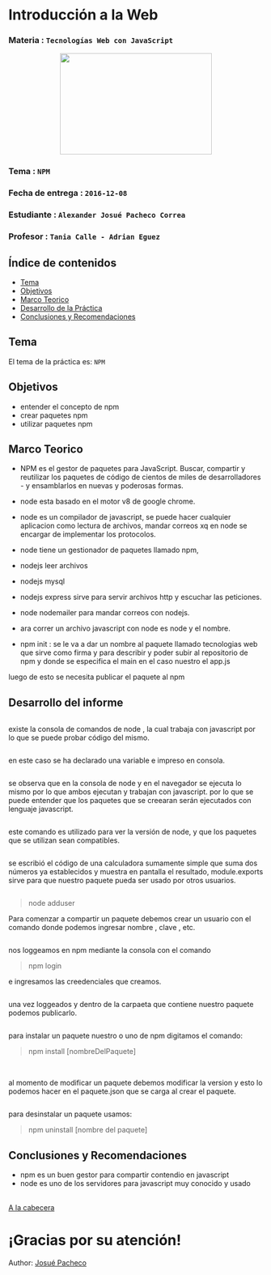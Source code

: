 # Introducción a la Web

### Materia : `Tecnologías Web con JavaScript`

<p align="center">
<img src="http://www.javatpoint.com/images/javascript/javascript_logo.png" width="300" height="200">
</p>

### Tema : `NPM` 
### Fecha de entrega : `2016-12-08`
### Estudiante : `Alexander Josué Pacheco Correa`
### Profesor : `Tania Calle - Adrian Eguez`


<a name="cabecera"></a>
## Índice de contenidos


- <a href="#tema">Tema</a>
- <a href="#objetivos">Objetivos</a>
- <a href="#marco-teorico">Marco Teorico</a>
- <a href="#desarrollo">Desarrollo de la Práctica</a>
- <a href="#conrec">Conclusiones y Recomendaciones</a> 

<a name="tema"></a>
## Tema
El tema de la práctica es: `NPM`

<a name="objetivos"></a>
## Objetivos
- entender el concepto de npm
- crear paquetes npm
- utilizar paquetes npm

<a name="marco-teorico"></a>
## Marco Teorico
- NPM es el gestor de paquetes para JavaScript. Buscar, compartir y reutilizar los paquetes de código de cientos de miles de desarrolladores - y ensamblarlos en nuevas y poderosas formas.

- node esta basado en el motor v8 de google chrome.
- node es un compilador de javascript, se puede hacer cualquier aplicacion como lectura de archivos, mandar correos xq en node se encargar de implementar los protocolos.
- node tiene un gestionador de paquetes llamado npm, 
- nodejs leer archivos
- nodejs mysql
- nodejs express sirve para servir archivos http y escuchar las peticiones.
- node nodemailer para mandar correos con nodejs.

- ara correr un archivo javascript con node es node y el nombre.
- npm init : se le va a dar un nombre al paquete llamado tecnologias web que sirve como firma y para describir y poder subir al repositorio de npm y donde se especifica el main en el caso nuestro el app.js

luego de esto se necesita publicar el paquete al npm 
<a name="desarrollo"></a>
## Desarrollo del informe

<img src="https://github.com/PcaJosue/Curso-de-Tecnologias-Web-con-Javascript/blob/04-nodejs-01/Informe/clases/node.JPG?raw=true" alt="">

existe la consola de comandos de node , la cual trabaja con javascript por lo que se puede probar código del mismo.


<img src="https://github.com/PcaJosue/Curso-de-Tecnologias-Web-con-Javascript/blob/04-nodejs-01/Informe/clases/varnode.JPG?raw=true" alt="">

en este caso se ha declarado una variable e impreso en consola.

<img src="https://github.com/PcaJosue/Curso-de-Tecnologias-Web-con-Javascript/blob/04-nodejs-01/Informe/clases/navegadorvariable.JPG?raw=true" alt="">

se observa que en la consola de node y en el navegador se ejecuta lo mismo por lo que ambos ejecutan y trabajan con javascript. por lo que se puede entender que los paquetes que se creearan serán ejecutados con lenguaje javascript.

<img src="https://github.com/PcaJosue/Curso-de-Tecnologias-Web-con-Javascript/blob/04-nodejs-01/Informe/clases/versiondenode.JPG?raw=true" alt="">

este comando es utilizado para ver la versión de node, y que los paquetes que se utilizan sean compatibles.

<img src="https://github.com/PcaJosue/Curso-de-Tecnologias-Web-con-Javascript/blob/04-nodejs-01/Informe/clases/app.PNG?raw=true" alt="">

se escribió el código de una calculadora sumamente simple que suma dos números ya establecidos y muestra en pantalla el resultado, module.exports sirve para que nuestro paquete pueda ser usado por otros usuarios.

<img src="https://github.com/PcaJosue/Curso-de-Tecnologias-Web-con-Javascript/blob/04-nodejs-01/Informe/clases/crearpaqueteennode.JPG?raw=true" alt="">

> node adduser


Para comenzar a compartir un paquete debemos crear un usuario con el comando donde podemos ingresar nombre , clave , etc.

<img src="https://github.com/PcaJosue/Curso-de-Tecnologias-Web-con-Javascript/blob/04-nodejs-01/Informe/clases/loggearseennpm.JPG?raw=true" alt="">

nos loggeamos en npm mediante la consola con el comando
> npm login

e ingresamos las creedenciales que creamos.

<img src="https://github.com/PcaJosue/Curso-de-Tecnologias-Web-con-Javascript/blob/04-nodejs-01/Informe/clases/publicarelpaquete.JPG?raw=true" alt="">

una vez loggeados y dentro de la carpaeta que contiene nuestro paquete podemos publicarlo.


<img src="https://github.com/PcaJosue/Curso-de-Tecnologias-Web-con-Javascript/blob/04-nodejs-01/Informe/clases/instalarelpaquetesubido.JPG?raw=true" alt="">

para instalar un paquete nuestro o uno de npm digitamos el comando:
> npm install [nombreDelPaquete]


<img src="https://github.com/PcaJosue/Curso-de-Tecnologias-Web-con-Javascript/blob/04-nodejs-01/Informe/clases/modificarVersion.JPG?raw=true" alt="">
<img src="https://github.com/PcaJosue/Curso-de-Tecnologias-Web-con-Javascript/blob/04-nodejs-01/Informe/clases/updatev1.0.1.JPG?raw=true" alt="">


al momento de modificar un paquete debemos modificar la version y esto lo podemos hacer en el paquete.json que se carga al crear el paquete.

<img src="https://github.com/PcaJosue/Curso-de-Tecnologias-Web-con-Javascript/blob/04-nodejs-01/Informe/clases/desinstalarpaquetes.JPG?raw=true" alt="">

 para desinstalar un paquete usamos:
> npm uninstall [nombre del paquete]



<a name="conrec"></a>
## Conclusiones y Recomendaciones
- npm es un buen gestor para compartir contendio en javascript
- node es uno de los servidores para javascript muy conocido y usado



<br>
<a href="#cabecera">A la cabecera</a>


# ¡Gracias por su atención!

Author: [Josué Pacheco](https://github.com/PcaJosue)
